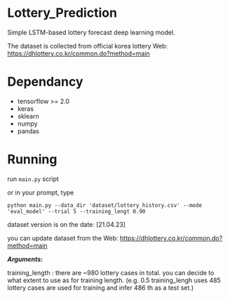 # Lottery_Prediction
Simple LSTM-based lottery forecast deep learning model.

The dataset is collected from official korea lottery Web: https://dhlottery.co.kr/common.do?method=main

# Dependancy

* tensorflow >= 2.0
* keras
* sklearn
* numpy 
* pandas




# Running

run ``main.py`` script

or in your prompt, type

``python main.py --data_dir 'dataset/lottery_history.csv' --mode 'eval_model' --trial 5 --training_lengt 0.90 ``  

dataset version is on the date: [21.04.23]

you can update dataset from the Web:  https://dhlottery.co.kr/common.do?method=main

***Arguments:***

training_length : there are ~980 lottery cases in total. you can decide to what extent to use as for training length.
(e.g. 0.5 training_lengh uses 485 lottery cases are used for training and infer 486 th as a test set.)

